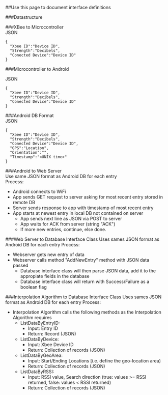 ##Use this page to document interface definitions  

###Datastructure


###XBee to Microcontroller  
JSON

```
{
  "Xbee ID":"Device ID",
  "Strength":"Decibels",
  "Conected Device":"Device ID"
}
```

###Microcontroller to Android  

JSON

```
{
  "Xbee ID":"Device ID",
  "Strength":"Decibels",
  "Conected Device":"Device ID"
}
```

###Android DB Format  
JSON

```
{
  "Xbee ID":"Device ID",
  "Strength":"Decibels",
  "Conected Device":"Device ID",
  "GPS":"Location",
  "Orientation":"",
  "Timestamp":"<UNIX time>"
}
``` 

###Android to Web Server  
Use same JSON format as Android DB for each entry  
Process:
* Android connects to WiFi
* App sends GET request to server asking for most recent entry stored in remote DB
* Server sends response to app with timestamp of most recent entry
* App starts at newest entry in local DB not contained on server
    * App sends next line as JSON via POST to server
    * App waits for ACK from server (string "ACK")
    * If more new entries, continue, else done.

###Web Server to Database Interface Class
Uses sames JSON format as Android DB for each entry
Process:
* Webserver gets new entry of data
* Webserver calls method "AddNewEntry" method with JSON data passed
    * Database interface class will then parse JSON data, add it to the appropiate fields in the database
    * Database interface class will return with Success/Failure as a boolean flag

###Interpolation Algorithm to Database Interface Class
Uses sames JSON format as Android DB for each entry
Process:
* Interpolation Algorithm calls the following methods as the Interpolation Algorithm requires
    * ListDataByEntryID:
        * Input: Entry ID
        * Return: Record (JSON)
    * ListDataByDevice:
        * Input: Xbee Device ID
        * Return: Collection of records (JSON)
    * ListDataByGeoArea:
        * Input: Start/Ending Locations [i.e. define the geo-location area)
        * Return: Collection of records (JSON)
    * ListDataByRSSI:
        * Input: RSSI value, Search direction (true: values >= RSSI returned, false: values < RSSI returned)
        * Return: Collection of records (JSON)
